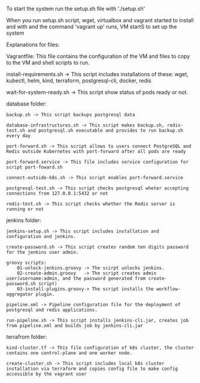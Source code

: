 To start the system run the setup.sh file with './setup.sh'

When you run setup.sh script, wget, virtualbox and vagrant started to install and with and the command 'vagrant up' runs, VM startS to set up the system

Explanations for files:

Vagrantfile: This file contains the configuration of the VM and files to copy to the VM and shell scripts to run.

install-requirements.sh -> This script includes installations of these: 
wget, kubectl, helm, kind, terraform, postgresql-cli, docker, redis

wait-for-system-ready.sh -> This script show status of pods ready or not.

database folder:

    backup.sh -> This script backups postgresql data

    database-infrastructures.sh -> This script makes backup.sh, redis-test.sh and postgresql.sh executable and provides to run backup.sh every day 

    port-forward.sh -> This script allows to users connect PostgreSQL and Redis outside Kubernetes with port-forward after all pods are ready

    port-forward.service -> This file includes service configuration for script port-foward.sh

    connect-outside-k8s.sh -> This script enables port-forward.service

    postgresql-test.sh -> This script checks postgresql wheter accepting connections from 127.0.0.1:5432 or not

    redis-test.sh -> This script checks whether the Redis server is running or not

jenkins folder:

    jenkins-setup.sh -> This script includes installation and configuration and jenkins.

    create-password.sh -> This script creates random ten digits password for the jenkins user admin.

    groovy scripts:
        01-unlock-jenkins.groovy -> The scirpt unlocks jenkins.
        02-create-admin.groovy   -> The script creates admin user(username:admin, and the password generated from create-password.sh script)
        03-install-plugins.groovy-> The script installs the workflow-aggregator plugin.
    
    pipeline.xml -> Pipeline configuration file for the deployment of postgresql and redis applications.

    run-pipeline.sh -> This script installs jenkins-cli.jar, creates job from pipeline.xml and builds job by jenkins-cli.jar

terrafrom folder:

    kind-cluster.tf -> This file configuration of k8s cluster, the cluster contains one control-plane and one worker node.

    create-cluster.sh -> This script includes local k8s cluster installation via terraform and copies config file to make config accessible by the vagrant user